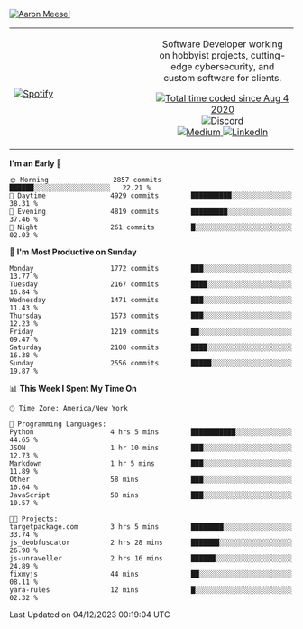 [![Aaron Meese!](https://user-images.githubusercontent.com/17814535/88975338-a2aabf00-d27f-11ea-963f-8a19608716b4.png)](https://github.com/ajmeese7/readme-ascii "README ASCII")

<!-- Modified from project here: https://github.com/novatorem/novatorem -->
<table width="100%">
  <tr>
  <td width="50%">

&nbsp; <br> [![Spotify](https://ajmeese7.vercel.app/api/spotify)](https://open.spotify.com/user/ajmeese)

  </td>
  <td width="50%">
    <p align="center">
    Software Developer working on hobbyist projects, cutting-edge cybersecurity, and custom software for clients.
    </p>
    <p align="center">
      <a href="https://wakatime.com/@f726891d-3b02-46cd-9b60-e8c59f9e2b14">
        <img src="https://wakatime.com/badge/user/f726891d-3b02-46cd-9b60-e8c59f9e2b14.svg" alt="Total time coded since Aug 4 2020" title="WakaTime" />
      </a>
      <a href="http://link.aaronmeese.com/discord">
        <img src="https://img.shields.io/badge/discord-ajmeese7%234835-369?style=flat-square&logo=discord&logoColor=white&color=purple" alt="Discord" title="Discord">
      </a>
      <br />
      <a href="https://link.aaronmeese.com/medium">
        <img src="https://img.shields.io/badge/medium-ajmeese7-1DB954?style=flat-square&logo=medium&logoColor=white" alt="Medium" title="Medium">
      </a>
      <a href="https://link.aaronmeese.com/linkedin">
        <img src="https://img.shields.io/badge/linkedIn-aaronmeese-1DB954?style=flat-square&logo=linkedin&logoColor=white&color=blue" alt="LinkedIn" title="LinkedIn">
      </a>
    </p>
  </td>

</table>

[//]: <> (The `&nbsp;` is to have Aphelion take up more space)

<!--START_SECTION:waka-->
**I'm an Early 🐤** 

```text
🌞 Morning                2857 commits        ██████░░░░░░░░░░░░░░░░░░░   22.21 % 
🌆 Daytime                4929 commits        ██████████░░░░░░░░░░░░░░░   38.31 % 
🌃 Evening                4819 commits        █████████░░░░░░░░░░░░░░░░   37.46 % 
🌙 Night                  261 commits         █░░░░░░░░░░░░░░░░░░░░░░░░   02.03 % 
```
📅 **I'm Most Productive on Sunday** 

```text
Monday                   1772 commits        ███░░░░░░░░░░░░░░░░░░░░░░   13.77 % 
Tuesday                  2167 commits        ████░░░░░░░░░░░░░░░░░░░░░   16.84 % 
Wednesday                1471 commits        ███░░░░░░░░░░░░░░░░░░░░░░   11.43 % 
Thursday                 1573 commits        ███░░░░░░░░░░░░░░░░░░░░░░   12.23 % 
Friday                   1219 commits        ██░░░░░░░░░░░░░░░░░░░░░░░   09.47 % 
Saturday                 2108 commits        ████░░░░░░░░░░░░░░░░░░░░░   16.38 % 
Sunday                   2556 commits        █████░░░░░░░░░░░░░░░░░░░░   19.87 % 
```


📊 **This Week I Spent My Time On** 

```text
🕑︎ Time Zone: America/New_York

💬 Programming Languages: 
Python                   4 hrs 5 mins        ███████████░░░░░░░░░░░░░░   44.65 % 
JSON                     1 hr 10 mins        ███░░░░░░░░░░░░░░░░░░░░░░   12.73 % 
Markdown                 1 hr 5 mins         ███░░░░░░░░░░░░░░░░░░░░░░   11.89 % 
Other                    58 mins             ███░░░░░░░░░░░░░░░░░░░░░░   10.64 % 
JavaScript               58 mins             ███░░░░░░░░░░░░░░░░░░░░░░   10.57 % 

🐱‍💻 Projects: 
targetpackage.com        3 hrs 5 mins        ████████░░░░░░░░░░░░░░░░░   33.74 % 
js_deobfuscator          2 hrs 28 mins       ███████░░░░░░░░░░░░░░░░░░   26.98 % 
js-unraveller            2 hrs 16 mins       ██████░░░░░░░░░░░░░░░░░░░   24.89 % 
fixmyjs                  44 mins             ██░░░░░░░░░░░░░░░░░░░░░░░   08.11 % 
yara-rules               12 mins             █░░░░░░░░░░░░░░░░░░░░░░░░   02.32 % 
```


 Last Updated on 04/12/2023 00:19:04 UTC
<!--END_SECTION:waka-->
